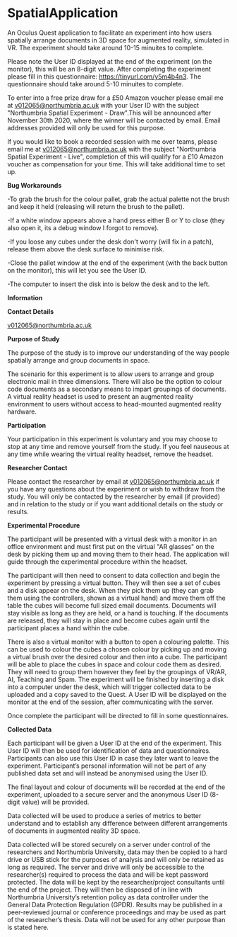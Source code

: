 # SpatialApplication

An Oculus Quest application to facilitate an experiment into how users spatially arrange documents in 3D space for augmented reality, simulated in VR. The experiment should take around 10-15 minuites to complete.

Please note the User ID displayed at the end of the experiment (on the monitor), this will be an 8-digit value.
After completing the experiment please fill in this questionnaire: https://tinyurl.com/y5m4b4n3. The questionnaire should take around 5-10 minuites to complete.

To enter into a free prize draw for a £50 Amazon voucher please email me at v012065@northumbria.ac.uk with your User ID with the subject "Northumbria Spatial Experiment - Draw".This will be announced after November 30th 2020, where the winner will be contacted by email. Email addresses provided will only be used for this purpose.

If you would like to book a recorded session with me over teams, please email me at v012065@northumbria.ac.uk with the subject "Northumbria Spatial Experiment - Live", completion of this will qualify for a £10 Amazon voucher as compensation for your time. This will take additional time to set up.

**Bug Workarounds**

-To grab the brush for the colour pallet, grab the actual palette not the brush and keep it held (releasing will return the brush to the pallet).

-If a white window appears above a hand press either B or Y to close (they also open it, its a debug window I forgot to remove).

-If you loose any cubes under the desk don't worry (will fix in a patch), release them above the desk surface to minimise risk.

-Close the pallet window at the end of the experiment (with the back button on the monitor), this will let you see the User ID.

-The computer to insert the disk into is below the desk and to the left.

**Information**

**Contact Details**

v012065@northumbria.ac.uk

**Purpose of Study**

The purpose of the study is to improve our understanding of the way people spatially arrange and group documents in space.

The scenario for this experiment is to allow users to arrange and group electronic mail in three dimensions. There will also be the option to colour code documents as a secondary means to impart groupings of documents. A virtual reality headset is used to present an augmented reality environment to users without access to head-mounted augmented reality hardware.

**Participation**

Your participation in this experiment is voluntary and you may choose to stop at any time and remove yourself from the study. If you feel nauseous at any time while wearing the virtual reality headset, remove the headset.

**Researcher Contact**

Please contact the researcher by email at v012065@northumbria.ac.uk if you have any questions about the experiment or wish to withdraw from the study. You will only be contacted by the researcher by email (if provided) and in relation to the study or if you want additional details on the study or results.

**Experimental Procedure**

The participant will be presented with a virtual desk with a monitor in an office environment and must first put on the virtual "AR glasses" on the desk by picking them up and moving them to their head. The application will guide through the experimental procedure within the headset.

The participant will then need to consent to data collection and begin the experiment by pressing a virtual button. They will then see a set of cubes and a disk appear on the desk. When they pick them up (they can grab them using the controllers, shown as a virtual hand) and move them off the table the cubes will become full sized email documents. Documents will stay visible as long as they are held, or a hand is touching. If the documents are released, they will stay in place and become cubes again until the participant places a hand within the cube. 

There is also a virtual monitor with a button to open a colouring palette. This can be used to colour the cubes a chosen colour by picking up and moving a virtual brush over the desired colour and then into a cube. The participant will be able to place the cubes in space and colour code them as desired. They will need to group them however they feel by the groupings of VR/AR, AI, Teaching and Spam. The experiment will be finished by inserting a disk into a computer under the desk, which will trigger collected data to be uploaded and a copy saved to the Quest. A User ID will be displayed on the monitor at the end of the session, after communicating with the server.

Once complete the participant will be directed to fill in some questionnaires.

**Collected Data**

Each participant will be given a User ID at the end of the experiment. This User ID will then be used for identification of data and questionnaires. Participants can also use this User ID in case they later want to leave the experiment. Participant’s personal information will not be part of any published data set and will instead be anonymised using the User ID.

The final layout and colour of documents will be recorded at the end of the experiment, uploaded to a secure server and the anonymous User ID (8-digit value) will be provided.

Data collected will be used to produce a series of metrics to better understand and to establish any difference between different arrangements of documents in augmented reality 3D space.

Data collected will be stored securely on a server under control of the researchers and Northumbria University, data may then be copied to a hard drive or USB stick for the purposes of analysis and will only be retained as long as required. The server and drive will only be accessible to the researcher(s) required to process the data and will be kept password protected. The data will be kept by the researcher/project consultants until the end of the project. They will then be disposed of in line with Northumbria University’s retention policy as data controller under the General Data Protection Regulation (GPDR). Results may be published in a peer-reviewed journal or conference proceedings and may be used as part of the researcher’s thesis. Data will not be used for any other purpose than is stated here.
